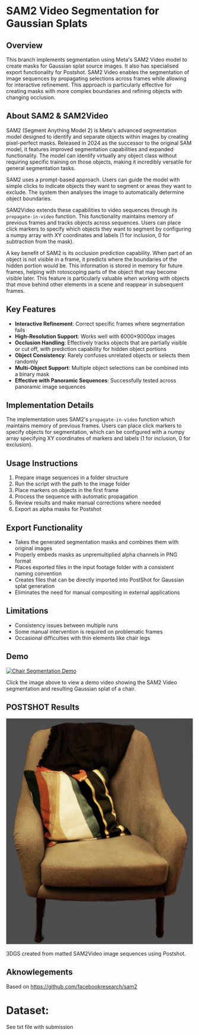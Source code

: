 # SAM2 Video Segmentation for Gaussian Splats

## Overview
This branch implements segmentation using Meta's SAM2 Video model to create masks for Gaussian splat source images. It also has specialised export functionality for Postshot. SAM2 Video enables the segmentation of image sequences by propagating selections across frames while allowing for interactive refinement. This approach is particularly effective for creating masks with more complex boundaries and refining objects with changing occlusion.

## About SAM2 & SAM2Video

SAM2 (Segment Anything Model 2) is Meta's advanced segmentation model designed to identify and separate objects within images by creating pixel-perfect masks. Released in 2024 as the successor to the original SAM model, it features improved segmentation capabilities and expanded functionality. The model can identify virtually any object class without requiring specific training on those objects, making it incredibly versatile for general segmentation tasks.

SAM2 uses a prompt-based approach. Users can guide the model with simple clicks to indicate objects they want to segment or areas they want to exclude. The system then analyses the image to automatically determine object boundaries.

SAM2Video extends these capabilities to video sequences through its `propagate-in-video` function. This functionality maintains memory of previous frames and tracks objects across sequences. Users can place click markers to specify which objects they want to segment by configuring a numpy array with XY coordinates and labels (1 for inclusion, 0 for subtraction from the mask).

A key benefit of SAM2 is its occlusion prediction capability. When part of an object is not visible in a frame, it predicts where the boundaries of the hidden portion would be. This information is stored in memory for future frames, helping with rotoscoping parts of the object that may become visible later. This feature is particularly valuable when working with objects that move behind other elements in a scene and reappear in subsequent frames.


## Key Features
- **Interactive Refinement**: Correct specific frames where segmentation fails
- **High-Resolution Support**: Works well with 6000×9000px images
- **Occlusion Handling**: Effectively tracks objects that are partially visible or cut off, with prediction capability for hidden object portions
- **Object Consistency**: Rarely confuses unrelated objects or selects them randomly
- **Multi-Object Support**: Multiple object selections can be combined into a binary mask
- **Effective with Panoramic Sequences**: Successfully tested across panoramic image sequences

## Implementation Details
The implementation uses SAM2's `propagate-in-video` function which maintains memory of previous frames. Users can place click markers to specify objects for segmentation, which can be configured with a numpy array specifying XY coordinates of markers and labels (1 for inclusion, 0 for exclusion).

## Usage Instructions
1. Prepare image sequences in a folder structure
2. Run the script with the path to the image folder
3. Place markers on objects in the first frame
4. Process the sequence with automatic propagation
5. Review results and make manual corrections where needed
6. Export as alpha masks for Postshot

## Export Functionality
- Takes the generated segmentation masks and combines them with original images
- Properly embeds masks as unpremultiplied alpha channels in PNG format
- Places exported files in the input footage folder with a consistent naming convention
- Creates files that can be directly imported into PostShot for Gaussian splat generation
- Eliminates the need for manual compositing in external applications
  
## Limitations
- Consistency issues between multiple runs
- Some manual intervention is required on problematic frames
- Occasional difficulties with thin elements like chair legs

## Demo
[![Chair Segmentation Demo](https://storage.googleapis.com/anmstorage/Master_class/Thumbnail_chair.PNG)](https://storage.googleapis.com/anmstorage/Master_class/chair_demo_video.mp4)

Click the image above to view a demo video showing the SAM2 Video segmentation and resulting Gaussian splat of a chair.

## POSTSHOT Results 
![3D Gaussian Splatting Chair Rendering](PostShot_3DGS_results/chair_3DGS.png)

3DGS created from matted SAM2Video image sequences using Postshot.

## Aknowlegements 
Based on https://github.com/facebookresearch/sam2
# Dataset:
See txt file with submission
